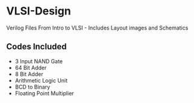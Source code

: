 # VLSI-Design
Verilog Files From Intro to VLSI - Includes Layout images and Schematics

## Codes Included
* 3 Input NAND Gate
* 64 Bit Adder
* 8 Bit Adder
* Arithmetic Logic Unit
* BCD to Binary
* Floating Point Multiplier

